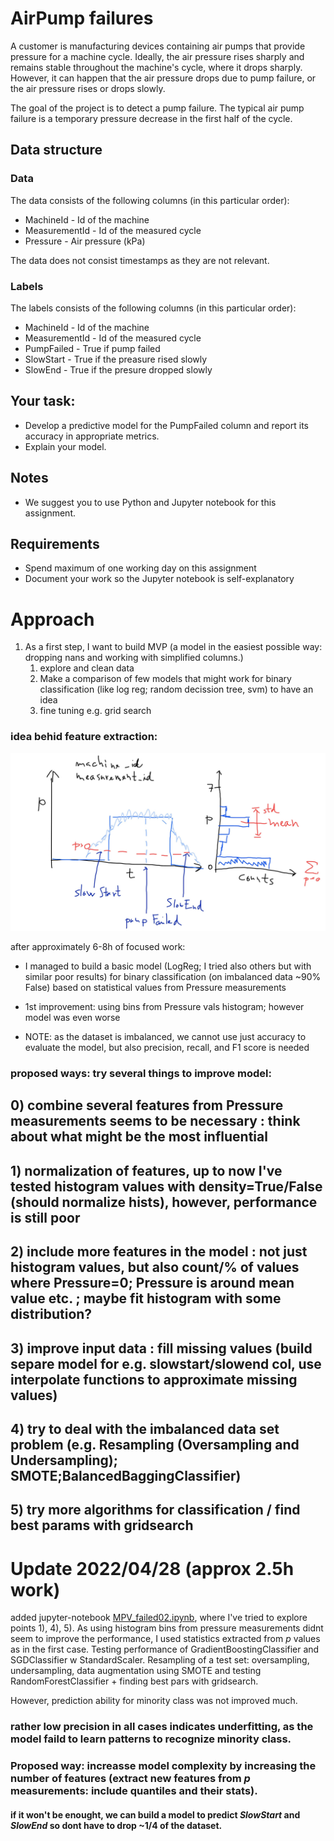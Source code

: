 # AirPump failures

A customer is manufacturing devices containing air pumps that provide pressure for a machine cycle. Ideally, the air pressure rises sharply and remains stable throughout the machine's cycle, where it drops sharply. However, it can happen that the air pressure drops due to pump failure, or the air pressure rises or drops slowly.

The goal of the project is to detect a pump failure.
The typical air pump failure is a temporary pressure decrease in the first half of the cycle.


## Data structure


### Data

The data consists of the following columns (in this particular order):

- MachineId - Id of the machine
- MeasurementId - Id of the measured cycle
- Pressure - Air pressure (kPa)

The data does not consist timestamps as they are not relevant.

### Labels

The labels consists of the following columns (in this particular order):

- MachineId - Id of the machine
- MeasurementId - Id of the measured cycle
- PumpFailed - True if pump failed
- SlowStart - True if the preasure rised slowly
- SlowEnd - True if the presure dropped slowly


## Your task:

- Develop a predictive model for the PumpFailed column and report its accuracy in appropriate metrics.
- Explain your model.


## Notes

- We suggest you to use Python and Jupyter notebook for this assignment.


## Requirements

- Spend maximum of one working day on this assignment
- Document your work so the Jupyter notebook is self-explanatory

# Approach
1) As a first step, I want to build MVP (a model in the easiest possible way: dropping nans and working with simplified columns.)
   1) explore and clean data
   2) Make a comparison of few models that might work for binary classification (like log reg; random decission tree, svm) to have an idea
   3) fine tuning e.g. grid search

### idea behid feature extraction:
![alt text](https://github.com/buddhaha/air_pressure/blob/main/pressure.jpg)


after approximately 6-8h of focused work:
- I managed to build a basic model (LogReg; I tried also others but with similar poor results) for binary classification (on imbalanced data ~90% False) based on statistical values from Pressure measurements
- 1st improvement: using bins from Pressure vals histogram; however model was even worse
 
- NOTE: as the dataset is imbalanced, we cannot use just accuracy to evaluate the model, but also precision, recall, and F1 score is needed

### proposed ways: try several things to improve model:
## 0) combine several features from Pressure measurements seems to be necessary : think about what might be the most influential
## 1) normalization of features, up to now I've tested histogram values with density=True/False (should normalize hists), however, performance is still poor
## 2) include more features in the model : not just histogram values, but also count/% of values where Pressure=0; Pressure is around mean value etc. ; maybe fit histogram with some distribution?
## 3) improve input data : fill missing values (build separe model for e.g. slowstart/slowend col, use interpolate functions to approximate missing values)
## 4) try to deal with the imbalanced data set problem (e.g. Resampling (Oversampling and Undersampling); SMOTE;BalancedBaggingClassifier)
## 5) try more algorithms for classification / find best params with gridsearch

# Update 2022/04/28 (approx 2.5h work)
added jupyter-notebook [MPV_failed02.ipynb](https://github.com/buddhaha/air_pressure/blob/main/MVP_failed02.ipynb), where I've tried to explore points 1), 4), 5).
As using histogram bins from pressure measurements didnt seem to improve the performance, I used statistics extracted from *p* values as in the first case. 
Testing performance of GradientBoostingClassifier and SGDClassifier w StandardScaler.
Resampling of a test set: oversampling, undersampling, data augmentation using SMOTE and testing
RandomForestClassifier + finding best pars with gridsearch.

However, prediction ability for minority class was not improved much.
  
### rather low precision in all cases indicates **underfitting**, as the model faild to learn patterns to recognize minority class.
### Proposed way: increasse model complexity by increasing the number of features (extract new features from *p* measurements: include quantiles and their stats).
#### if it won't be enought, we can build a model to predict *SlowStart* and *SlowEnd* so dont have to drop ~1/4 of the dataset.